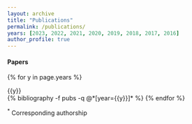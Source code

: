 ```yaml
---
layout: archive
title: "Publications"
permalink: /publications/
years: [2023, 2022, 2021, 2020, 2019, 2018, 2017, 2016]
author_profile: true
---
```


<!-- 
{% if author.googlescholar %}
  You can also find my articles on <u><a href="{{author.googlescholar}}">my Google Scholar profile</a>.</u>
{% endif %}

{% include base_path %}

{% for post in site.publications reversed %}
  {% include archive-single.html %}
{% endfor %} -->

#### Papers

<div class="publications">

{% for y in page.years %}
  <div>{{y}}</div>
  {% bibliography -f pubs -q @*[year={{y}}]* %}
{% endfor %}

</div>

<sup>*</sup> Corresponding authorship
